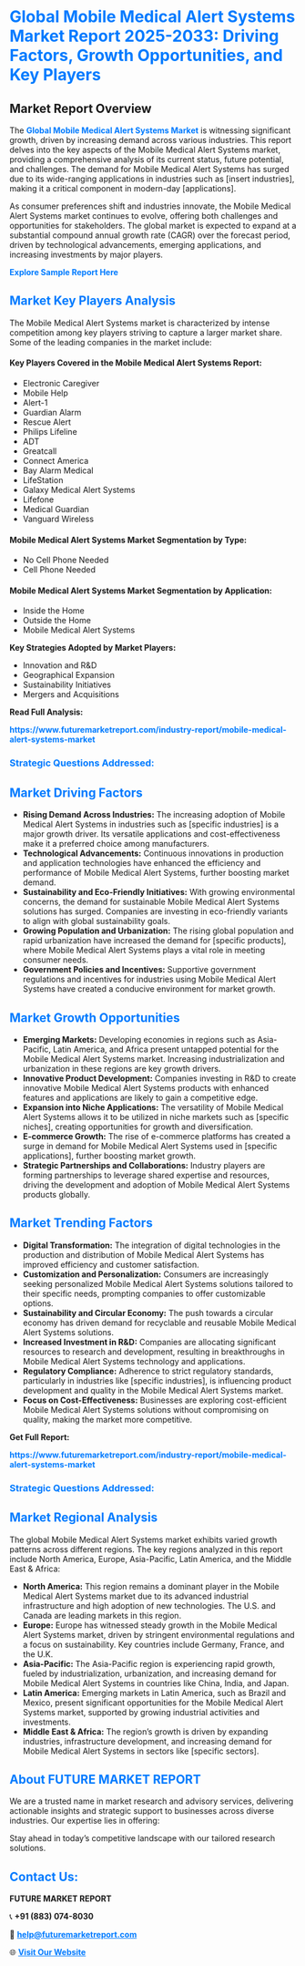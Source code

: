 <h1 style="color: #007BFF;">Global Mobile Medical Alert Systems Market Report 2025-2033: Driving Factors, Growth Opportunities, and Key Players</h1>

<section id="overview">
<h2>Market Report Overview</h2>
<p>The <a href="https://www.futuremarketreport.com/industry-report/mobile-medical-alert-systems-market" style="color: #007BFF; text-decoration: none;"><strong>Global Mobile Medical Alert Systems Market</strong></a> is witnessing significant growth, driven by increasing demand across various industries. This report delves into the key aspects of the Mobile Medical Alert Systems market, providing a comprehensive analysis of its current status, future potential, and challenges. The demand for Mobile Medical Alert Systems has surged due to its wide-ranging applications in industries such as [insert industries], making it a critical component in modern-day [applications].</p>
<p>As consumer preferences shift and industries innovate, the Mobile Medical Alert Systems market continues to evolve, offering both challenges and opportunities for stakeholders. The global market is expected to expand at a substantial compound annual growth rate (CAGR) over the forecast period, driven by technological advancements, emerging applications, and increasing investments by major players.</p>
</section>

<section id="overview">
<p><a href="https://www.futuremarketreport.com/request-sample/reportId=126958" style="color: #007BFF; text-decoration: none;"><strong>Explore Sample Report Here</strong></a></p>
</section>

<section id="key-players">
<h2 style="color: #007BFF;">Market Key Players Analysis</h2>
<p>The Mobile Medical Alert Systems market is characterized by intense competition among key players striving to capture a larger market share. Some of the leading companies in the market include:</p>
<h4>Key Players Covered in the Mobile Medical Alert Systems Report:</h4>
<ul><li>Electronic Caregiver</li><li>Mobile Help</li><li>Alert-1</li><li>Guardian Alarm</li><li>Rescue Alert</li><li>Philips Lifeline</li><li>ADT</li><li>Greatcall</li><li>Connect America</li><li>Bay Alarm Medical</li><li>LifeStation</li><li>Galaxy Medical Alert Systems</li><li>Lifefone</li><li>Medical Guardian</li><li>Vanguard Wireless</li></ul>
<h4>Mobile Medical Alert Systems Market Segmentation by Type:</h4>
<ul><li>No Cell Phone Needed</li><li>Cell Phone Needed</li></ul>

<h4>Mobile Medical Alert Systems Market Segmentation by Application:</h4>
<ul><li>Inside the Home</li><li>Outside the Home</li><li>Mobile Medical Alert Systems</li></ul>
<p><strong>Key Strategies Adopted by Market Players:</strong></p>
<ul>
<li>Innovation and R&D</li>
<li>Geographical Expansion</li>
<li>Sustainability Initiatives</li>
<li>Mergers and Acquisitions</li>
</ul>
</section>

<section>
<p><strong>Read Full Analysis: </strong></p><a href="https://www.futuremarketreport.com/industry-report/mobile-medical-alert-systems-market" style="color: #007BFF; text-decoration: none;"><strong>https://www.futuremarketreport.com/industry-report/mobile-medical-alert-systems-market</strong></a>
<h3 style="color: #007BFF;">Strategic Questions Addressed:</h3>
</section>

<section id="driving-factors">
<h2 style="color: #007BFF;">Market Driving Factors</h2>
<ul>
<li><strong>Rising Demand Across Industries:</strong> The increasing adoption of Mobile Medical Alert Systems in industries such as [specific industries] is a major growth driver. Its versatile applications and cost-effectiveness make it a preferred choice among manufacturers.</li>
<li><strong>Technological Advancements:</strong> Continuous innovations in production and application technologies have enhanced the efficiency and performance of Mobile Medical Alert Systems, further boosting market demand.</li>
<li><strong>Sustainability and Eco-Friendly Initiatives:</strong> With growing environmental concerns, the demand for sustainable Mobile Medical Alert Systems solutions has surged. Companies are investing in eco-friendly variants to align with global sustainability goals.</li>
<li><strong>Growing Population and Urbanization:</strong> The rising global population and rapid urbanization have increased the demand for [specific products], where Mobile Medical Alert Systems plays a vital role in meeting consumer needs.</li>
<li><strong>Government Policies and Incentives:</strong> Supportive government regulations and incentives for industries using Mobile Medical Alert Systems have created a conducive environment for market growth.</li>
</ul>
</section>

<section id="growth-opportunities">
<h2 style="color: #007BFF;">Market Growth Opportunities</h2>
<ul>
<li><strong>Emerging Markets:</strong> Developing economies in regions such as Asia-Pacific, Latin America, and Africa present untapped potential for the Mobile Medical Alert Systems market. Increasing industrialization and urbanization in these regions are key growth drivers.</li>
<li><strong>Innovative Product Development:</strong> Companies investing in R&D to create innovative Mobile Medical Alert Systems products with enhanced features and applications are likely to gain a competitive edge.</li>
<li><strong>Expansion into Niche Applications:</strong> The versatility of Mobile Medical Alert Systems allows it to be utilized in niche markets such as [specific niches], creating opportunities for growth and diversification.</li>
<li><strong>E-commerce Growth:</strong> The rise of e-commerce platforms has created a surge in demand for Mobile Medical Alert Systems used in [specific applications], further boosting market growth.</li>
<li><strong>Strategic Partnerships and Collaborations:</strong> Industry players are forming partnerships to leverage shared expertise and resources, driving the development and adoption of Mobile Medical Alert Systems products globally.</li>
</ul>
</section>

<section id="trending-factors">
<h2 style="color: #007BFF;">Market Trending Factors</h2>
<ul>
<li><strong>Digital Transformation:</strong> The integration of digital technologies in the production and distribution of Mobile Medical Alert Systems has improved efficiency and customer satisfaction.</li>
<li><strong>Customization and Personalization:</strong> Consumers are increasingly seeking personalized Mobile Medical Alert Systems solutions tailored to their specific needs, prompting companies to offer customizable options.</li>
<li><strong>Sustainability and Circular Economy:</strong> The push towards a circular economy has driven demand for recyclable and reusable Mobile Medical Alert Systems solutions.</li>
<li><strong>Increased Investment in R&D:</strong> Companies are allocating significant resources to research and development, resulting in breakthroughs in Mobile Medical Alert Systems technology and applications.</li>
<li><strong>Regulatory Compliance:</strong> Adherence to strict regulatory standards, particularly in industries like [specific industries], is influencing product development and quality in the Mobile Medical Alert Systems market.</li>
<li><strong>Focus on Cost-Effectiveness:</strong> Businesses are exploring cost-efficient Mobile Medical Alert Systems solutions without compromising on quality, making the market more competitive.</li>
</ul>
</section>

<section>
<p><strong>Get Full Report: </strong></p><a href="https://www.futuremarketreport.com/industry-report/mobile-medical-alert-systems-market" style="color: #007BFF; text-decoration: none;"><strong>https://www.futuremarketreport.com/industry-report/mobile-medical-alert-systems-market</strong></a>
<h3 style="color: #007BFF;">Strategic Questions Addressed:</h3>
</section>


<section id="regional-analysis">
<h2 style="color: #007BFF;">Market Regional Analysis</h2>
<p>The global Mobile Medical Alert Systems market exhibits varied growth patterns across different regions. The key regions analyzed in this report include North America, Europe, Asia-Pacific, Latin America, and the Middle East & Africa:</p>
<ul>
<li><strong>North America:</strong> This region remains a dominant player in the Mobile Medical Alert Systems market due to its advanced industrial infrastructure and high adoption of new technologies. The U.S. and Canada are leading markets in this region.</li>
<li><strong>Europe:</strong> Europe has witnessed steady growth in the Mobile Medical Alert Systems market, driven by stringent environmental regulations and a focus on sustainability. Key countries include Germany, France, and the U.K.</li>
<li><strong>Asia-Pacific:</strong> The Asia-Pacific region is experiencing rapid growth, fueled by industrialization, urbanization, and increasing demand for Mobile Medical Alert Systems in countries like China, India, and Japan.</li>
<li><strong>Latin America:</strong> Emerging markets in Latin America, such as Brazil and Mexico, present significant opportunities for the Mobile Medical Alert Systems market, supported by growing industrial activities and investments.</li>
<li><strong>Middle East & Africa:</strong> The region’s growth is driven by expanding industries, infrastructure development, and increasing demand for Mobile Medical Alert Systems in sectors like [specific sectors].</li>
</ul>
</section>

<footer>
<h2 style="color: #007BFF;">About FUTURE MARKET REPORT</h2>
<p>We are a trusted name in market research and advisory services, delivering actionable insights and strategic support to businesses across diverse industries. Our expertise lies in offering:</p>

<p>Stay ahead in today’s competitive landscape with our tailored research solutions.</p>

<h2 style="color: #007BFF;">Contact Us:</h2>
<p><strong>FUTURE MARKET REPORT</strong></p>
<p>📞 <strong>+91 (883) 074-8030</strong></p>
<p>📧 <strong><a href="mailto:help@futuremarketreport.com" style="color: #007BFF;">help@futuremarketreport.com</a></strong></p>
<p>🌐 <strong><a href="https://www.futuremarketreport.com/" style="color: #007BFF;">Visit Our Website</a></strong></p>
</footer>